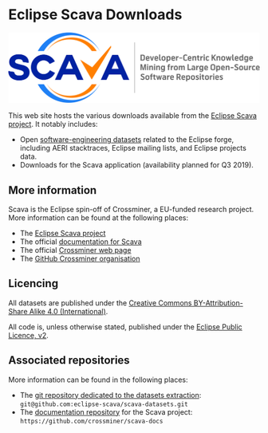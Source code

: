 
# Eclipse Scava Downloads

![Scava logo](scava-header.jpg)

This web site hosts the various downloads available from the [Eclipse Scava project](https://eclipse.org/scava). It notably includes:

* Open [software-engineering datasets](datasets/index.html) related to the Eclipse forge, including AERI stacktraces, Eclipse mailing lists, and Eclipse projects data.
* Downloads for the Scava application (availability planned for Q3 2019).

## More information

Scava is the Eclipse spin-off of Crossminer, a EU-funded research project. More information can be found at the following places:

* The [Eclipse Scava project](https://eclipse.org/scava)
* The official [documentation for Scava](https://scava-docs.readthedocs.io)
* The official [Crossminer web page](https://crossminer.org)
* The [GitHub Crossminer organisation](https://github.com/crossminer)

## Licencing

All datasets are published under the [Creative Commons BY-Attribution-Share Alike 4.0 (International)](https://creativecommons.org/licenses/by-sa/4.0/).

All code is, unless otherwise stated, published under the [Eclipse Public Licence, v2](https://www.eclipse.org/legal/epl-2.0/).

## Associated repositories

More information can be found in the following places:

* The [git repository dedicated to the datasets extraction](https://github.com/eclipse-scava/scava-datasets): `git@github.com:eclipse-scava/scava-datasets.git`
* The [documentation repository](https://github.com/crossminer/scava-docs) for the Scava project: `https://github.com/crossminer/scava-docs`
